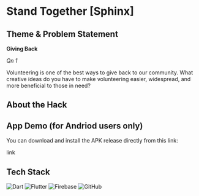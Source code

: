 # Stand Together [Sphinx]

## Theme & Problem Statement

**Giving Back** 

*Qn 1* 

Volunteering is one of the best ways to give back to our community. What creative ideas do you have to make volunteering easier, widespread, and more beneficial to those in need?


## About the Hack


## App Demo (for Andriod users only) 
You can download and install the APK release directly from this link:

link

## Tech Stack

<img src="https://img.shields.io/badge/Dart-0175C2?style=for-the-badge&logo=dart&logoColor=white" alt="Dart"/> 

<img src="https://img.shields.io/badge/Flutter-02569B?style=for-the-badge&logo=flutter&logoColor=white" alt="Flutter"/> 

<img src="https://img.shields.io/badge/firebase-ffca28?style=for-the-badge&logo=firebase&logoColor=black" alt="Firebase"/>  

<img src="https://img.shields.io/badge/GitHub-100000?style=for-the-badge&logo=github&logoColor=white" alt="GitHub"/>  
